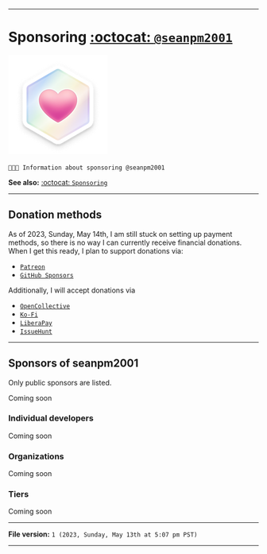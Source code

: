 
***

# Sponsoring [:octocat: `@seanpm2001`](https://github.com/seanpm2001/)

<img alt="GitHub sponsor badge failed to load. Click/tap here to attempt to view it" src="/Graphics/GitHub/Badges/Sponsors/badge-sponsors-small.png" width="200" height="200"/>

`💸️ℹ️💸️ Information about sponsoring @seanpm2001`

**See also:** [:octocat: `Sponsoring`](https://github.com/seanpm2001/Sponsoring/)

<!-- Notes 2023.05.14
Patreon setup
See also: Sponsoring
!-->

***

## Donation methods

As of 2023, Sunday, May 14th, I am still stuck on setting up payment methods, so there is no way I can currently receive financial donations. When I get this ready, I plan to support donations via:

- [`Patreon`](https://patreon.com/seanpm2001_software)
- [`GitHub Sponsors`](https://github.com/seanpm2001/)

Additionally, I will accept donations via

- [`OpenCollective`](https://opencollective.com/seanpm2001)
- [`Ko-Fi`](https://ko-fi.com/seanpm2001)
- [`LiberaPay`](https://liberapay.com/seanpm2001)
- [`IssueHunt`](https://issuehunt.io/r/seanpm2001)

***

## Sponsors of seanpm2001

Only public sponsors are listed.

Coming soon

### Individual developers

Coming soon

### Organizations

Coming soon

### Tiers

Coming soon

***

**File version:** `1 (2023, Sunday, May 13th at 5:07 pm PST)`

***
